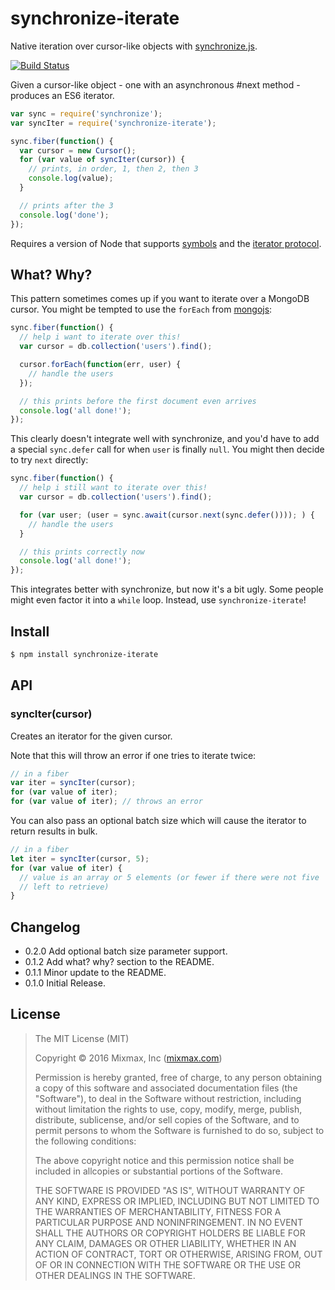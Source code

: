 synchronize-iterate
===================

Native iteration over cursor-like objects with [synchronize.js](http://alexeypetrushin.github.io/synchronize/docs/index.html).

[![Build Status](https://travis-ci.org/mixmaxhq/synchronize-iterate.svg?branch=master)](https://travis-ci.org/mixmaxhq/synchronize-iterate)

Given a cursor-like object - one with an asynchronous #next method - produces an ES6 iterator.

```js
var sync = require('synchronize');
var syncIter = require('synchronize-iterate');

sync.fiber(function() {
  var cursor = new Cursor();
  for (var value of syncIter(cursor)) {
    // prints, in order, 1, then 2, then 3
    console.log(value);
  }

  // prints after the 3
  console.log('done');
});
```

Requires a version of Node that supports
[symbols](https://developer.mozilla.org/en-US/docs/Web/JavaScript/Reference/Global_Objects/Symbol)
and the [iterator
protocol](https://developer.mozilla.org/en-US/docs/Web/JavaScript/Reference/Iteration_protocols#iterator).

What? Why?
----------

This pattern sometimes comes up if you want to iterate over a MongoDB cursor. You might be tempted
to use the `forEach` from [mongojs](https://github.com/mafintosh/mongojs):

```js
sync.fiber(function() {
  // help i want to iterate over this!
  var cursor = db.collection('users').find();

  cursor.forEach(function(err, user) {
    // handle the users
  });

  // this prints before the first document even arrives
  console.log('all done!');
});
```

This clearly doesn't integrate well with synchronize, and you'd have to add a special `sync.defer`
call for when `user` is finally `null`. You might then decide to try `next` directly:

```js
sync.fiber(function() {
  // help i still want to iterate over this!
  var cursor = db.collection('users').find();

  for (var user; (user = sync.await(cursor.next(sync.defer()))); ) {
    // handle the users
  }

  // this prints correctly now
  console.log('all done!');
});
```

This integrates better with synchronize, but now it's a bit ugly. Some people might even factor it
into a `while` loop. Instead, use `synchronize-iterate`!

Install
-------

```sh
$ npm install synchronize-iterate
```

API
---

### syncIter(cursor)

Creates an iterator for the given cursor.

Note that this will throw an error if one tries to iterate twice:

```js
// in a fiber
var iter = syncIter(cursor);
for (var value of iter);
for (var value of iter); // throws an error
```

You can also pass an optional batch size which will cause the iterator to
return results in bulk.

```js
// in a fiber
let iter = syncIter(cursor, 5);
for (var value of iter) {
  // value is an array or 5 elements (or fewer if there were not five
  // left to retrieve)
}
```

Changelog
---------
* 0.2.0 Add optional batch size parameter support.
* 0.1.2 Add what? why? section to the README.
* 0.1.1 Minor update to the README.
* 0.1.0 Initial Release.


License
-------

> The MIT License (MIT)
>
> Copyright &copy; 2016 Mixmax, Inc ([mixmax.com](https://mixmax.com))
>
> Permission is hereby granted, free of charge, to any person obtaining a copy of this software and associated documentation files (the "Software"), to deal in the Software without restriction, including without limitation the rights to use, copy, modify, merge, publish, distribute, sublicense, and/or sell copies of the Software, and to permit persons to whom the Software is furnished to do so, subject to the following conditions:
>
> The above copyright notice and this permission notice shall be included in allcopies or substantial portions of the Software.
>
> THE SOFTWARE IS PROVIDED "AS IS", WITHOUT WARRANTY OF ANY KIND, EXPRESS OR IMPLIED, INCLUDING BUT NOT LIMITED TO THE WARRANTIES OF MERCHANTABILITY, FITNESS FOR A PARTICULAR PURPOSE AND NONINFRINGEMENT. IN NO EVENT SHALL THE AUTHORS OR COPYRIGHT HOLDERS BE LIABLE FOR ANY CLAIM, DAMAGES OR OTHER LIABILITY, WHETHER IN AN ACTION OF CONTRACT, TORT OR OTHERWISE, ARISING FROM, OUT OF OR IN CONNECTION WITH THE SOFTWARE OR THE USE OR OTHER DEALINGS IN THE SOFTWARE.
